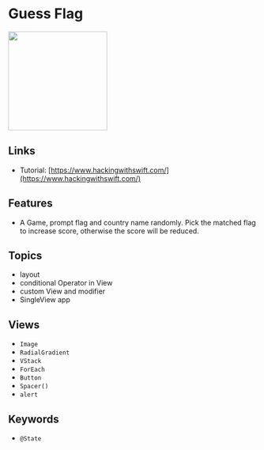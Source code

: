 # Guess Flag

<kbd>
<img src="https://user-images.githubusercontent.com/12739843/151008897-239a46bf-a005-4ef7-b1c8-3902b3ac0a79.png" width="200px"/>
</kbd>

## Links

- Tutorial: [https://www.hackingwithswift.com/](https://www.hackingwithswift.com/)

## Features

- A Game, prompt flag and country name randomly. Pick the matched flag to increase score, otherwise the score will be reduced.

## Topics

- layout
- conditional Operator in View
- custom View and modifier
- SingleView app

## Views

- `Image`
- `RadialGradient`
- `VStack`
- `ForEach`
- `Button`
- `Spacer()`
- `alert`

## Keywords

- `@State`
